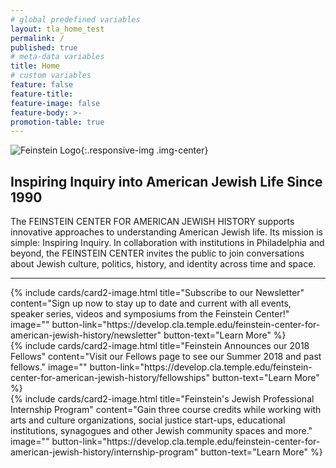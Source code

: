 ```yaml
---
# global predefined variables
layout: tla_home_test
permalink: /
published: true
# meta-data variables
title: Home
# custom variables
feature: false
feature-title:
feature-image: false
feature-body: >-
promotion-table: true
---
```

![Feinstein Logo]({{site.baseurl}}/media/feinsteinrebrand2logo.png){:.responsive-img .img-center}

## Inspiring Inquiry into American Jewish Life Since 1990
The FEINSTEIN CENTER FOR AMERICAN JEWISH HISTORY supports innovative approaches to understanding American Jewish life. Its mission is simple: Inspiring Inquiry. In collaboration with institutions in Philadelphia and beyond, the FEINSTEIN CENTER invites the public to join conversations about Jewish culture, politics, history, and identity across time and space.

___

<div class="row row-wide">
  <div class="col m12 l4">{% include cards/card2-image.html
    title="Subscribe to our Newsletter"
    content="Sign up now to stay up to date and current with all events, speaker series, videos and symposiums from the Feinstein Center!"
    image=""
    button-link="https://develop.cla.temple.edu/feinstein-center-for-american-jewish-history/newsletter"
    button-text="Learn More" %}
  </div>
  <div class="row row-wide">
    <div class="col m12 l4">{% include cards/card2-image.html
      title="Feinstein Announces our 2018 Fellows"
      content="Visit our Fellows page to see our Summer 2018 and past fellows."
      image=""
      button-link="https://develop.cla.temple.edu/feinstein-center-for-american-jewish-history/fellowships"
      button-text="Learn More" %}
    </div>
    <div class="row row-wide">
      <div class="col m12 l4">{% include cards/card2-image.html
        title="Feinstein's Jewish Professional Internship Program"
        content="Gain three course credits while working with arts and culture organizations, social justice start-ups, educational institutions, synagogues and other Jewish community spaces and more."
        image=""
        button-link="https://develop.cla.temple.edu/feinstein-center-for-american-jewish-history/internship-program"
        button-text="Learn More" %}
      </div>
</div>
